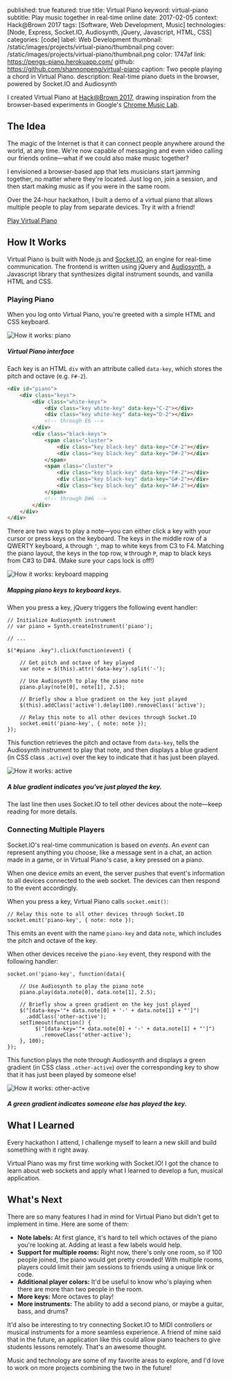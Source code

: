 published: true
featured: true
title: Virtual Piano
keyword: virtual-piano
subtitle: Play music together in real-time online
date: 2017-02-05
context: Hack@Brown 2017
tags: [Software, Web Development, Music]
technologies: [Node, Express, Socket.IO, Audiosynth, jQuery, Javascript, HTML, CSS]
categories: [code]
label: Web Development
thumbnail: /static/images/projects/virtual-piano/thumbnail.png
cover: /static/images/projects/virtual-piano/thumbnail.png
color: 1747af
link: https://pengs-piano.herokuapp.com/
github: https://github.com/shannonpeng/virtual-piano
caption: Two people playing a chord in Virtual Piano.
description: Real-time piano duets in the browser, powered by Socket.IO and Audiosynth

I created Virtual Piano at [Hack@Brown 2017](https://2017.hackatbrown.org/), drawing inspiration from the browser-based experiments in Google's [Chrome Music Lab](https://musiclab.chromeexperiments.com/).

## The Idea

The magic of the Internet is that it can connect people anywhere around the world, at any time. We're now capable of messaging and even video calling our friends online—what if we could also make music together?

I envisioned a browser-based app that lets musicians start jamming together, no matter where they're located. Just log on, join a session, and then start making music as if you were in the same room.

Over the 24-hour hackathon, I built a demo of a virtual piano that allows multiple people to play from separate devices. Try it with a friend!

<a href="https://pengs-piano.herokuapp.com/" class="button">
	Play Virtual Piano
</a>

## How It Works

Virtual Piano is built with Node.js and [Socket.IO](https://socket.io/), an engine for real-time communication. The frontend is written using jQuery and [Audiosynth](https://github.com/keithwhor/audiosynth), a Javascript library that synthesizes digital instrument sounds, and vanilla HTML and CSS.

### Playing Piano

When you log onto Virtual Piano, you're greeted with a simple HTML and CSS keyboard.

<div class="image-set" markdown="1">

![How it works: piano](/static/images/projects/virtual-piano/piano.png "How it works: piano")

##### Virtual Piano interface

</div>

Each key is an HTML `div` with an attribute called `data-key`, which stores the pitch and octave (e.g. `F#-2`).

```HTML
<div id="piano">
	<div class="keys">
		<div class="white-keys">
			<div class="key white-key" data-key="C-2"></div>
			<div class="key white-key" data-key="D-2"></div>
			<!-- through E6 -->
		</div>
		<div class="black-keys">
			<span class="cluster">
				<div class="key black-key" data-key="C#-2"></div>
				<div class="key black-key" data-key="D#-2"></div>
			</span>
			<span class="cluster">
				<div class="key black-key" data-key="F#-2"></div>
				<div class="key black-key" data-key="G#-2"></div>
				<div class="key black-key" data-key="A#-2"></div>
			</span>
			<!-- through D#6 -->
		</div>
	</div>
</div>
```
There are two ways to play a note—you can either click a key with your cursor or press keys on the keyboard. The keys in the middle row of a QWERTY keyboard, `A` through `'`, map to white keys from C3 to F4. Matching the piano layout, the keys in the top row, `W` through `P`, map to black keys from C#3 to D#4. (Make sure your caps lock is off!)

![How it works: keyboard mapping](/static/images/projects/virtual-piano/keys.png "How it works: keyboard mapping")

##### Mapping piano keys to keyboard keys.

When you press a key, jQuery triggers the following event handler:

```JS
// Initialize Audiosynth instrument
// var piano = Synth.createInstrument('piano');

// ...

$("#piano .key").click(function(event) {

	// Get pitch and octave of key played
	var note = $(this).attr('data-key').split('-');

	// Use Audiosynth to play the piano note
	piano.play(note[0], note[1], 2.5);

	// Briefly show a blue gradient on the key just played
	$(this).addClass('active').delay(100).removeClass('active');

	// Relay this note to all other devices through Socket.IO
	socket.emit('piano-key', { note: note });
});
```

This function retrieves the pitch and octave from `data-key`, tells the Audiosynth instrument to play that note, and then displays a blue gradient (in CSS class `.active`) over the key to indicate that it has just been played.

![How it works: active](/static/images/projects/virtual-piano/active.png "How it works: active")

##### A blue gradient indicates you've just played the key.

The last line then uses Socket.IO to tell other devices about the note—keep reading for more details.

### Connecting Multiple Players

Socket.IO's real-time communication is based on *events*. An *event* can represent anything you choose, like a message sent in a chat, an action made in a game, or in Virtual Piano's case, a key pressed on a piano.

When one device *emits* an event, the server pushes that event's information to all devices connected to the web socket. The devices can then respond to the event accordingly.

When you press a key, Virtual Piano calls `socket.emit()`:

```JS
// Relay this note to all other devices through Socket.IO
socket.emit('piano-key', { note: note });
```

This emits an event with the name `piano-key` and data `note`, which includes the pitch and octave of the key.

When other devices receive the `piano-key` event, they respond with the following handler:

```JS
socket.on('piano-key', function(data){

	// Use Audiosynth to play the piano note
    piano.play(data.note[0], data.note[1], 2.5);

    // Briefly show a green gradient on the key just played
    $("[data-key='"+ data.note[0] + '-' + data.note[1] + "']")
      .addClass('other-active');
    setTimeout(function() {
    	 $("[data-key='"+ data.note[0] + '-' + data.note[1] + "']")
    	   .removeClass('other-active');
    }, 100);
});
```

This function plays the note through Audiosynth and displays a green gradient (in CSS class `.other-active`) over the corresponding key to show that it has just been played by someone else!

![How it works: other-active](/static/images/projects/virtual-piano/other-active.png "How it works: other-active")

##### A green gradient indicates someone else has played the key.


## What I Learned

Every hackathon I attend, I challenge myself to learn a new skill and build something with it right away.

Virtual Piano was my first time working with Socket.IO! I got the chance to learn about web sockets and apply what I learned to develop a fun, musical application. 

## What's Next

There are so many features I had in mind for Virtual Piano but didn't get to implement in time. Here are some of them:

- **Note labels:** At first glance, it's hard to tell which octaves of the piano you're looking at. Adding at least a few labels would help.
- **Support for multiple rooms:** Right now, there's only one room, so if 100 people joined, the piano would get pretty crowded! With multiple rooms, players could limit their jam sessions to friends using a unique link or code.
- **Additional player colors:** It'd be useful to know who's playing when there are more than two people in the room.
- **More keys:** More octaves to play!
- **More instruments:** The ability to add a second piano, or maybe a guitar, bass, and drums?

It'd also be interesting to try connecting Socket.IO to MIDI controllers or musical instruments for a more seamless experience. A friend of mine said that in the future, an application like this could allow piano teachers to give students lessons remotely. That's an awesome thought.

Music and technology are some of my favorite areas to explore, and I'd love to work on more projects combining the two in the future!